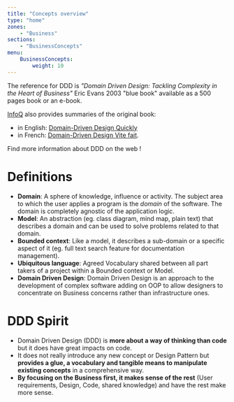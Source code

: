 ```yaml
---
title: "Concepts overview"
type: "home"
zones:
    - "Business"
sections:
    - "BusinessConcepts"
menu:
    BusinessConcepts:
        weight: 10
---
```


The reference for DDD is *"Domain Driven Design: Tackling Complexity in the Heart of Business"* Eric Evans 2003 
"blue book" available as a 500 pages book or an e-book. 

<div class="callout callout-info">
<a href="http://www.infoq.com">InfoQ</a> also provides summaries of the original book:

<ul>
  <li>in English: <a href="http://www.infoq.com/minibooks/domain-driven-design-quickly">Domain-Driven Design Quickly</a></li>
  <li>in French: <a href="http://blog.infosaurus.fr/public/docs/DDDViteFait.pdf">Domain-Driven Design Vite fait</a>.</li>
</ul>
</div>

Find more information about DDD on the web ! 

# Definitions

- **Domain**: A sphere of knowledge, influence or activity. The subject area to which the user applies a program is the 
*domain* of the software. The domain is completely agnostic of the application logic.
- **Model**: An abstraction (eg. class diagram, mind map, plain text) that describes a domain and can be used to solve 
problems related to that domain.
- **Bounded context**: Like a model, it describes a sub-domain or a specific aspect of it (eg. full text search feature 
for documentation management).
- **Ubiquitous language**:  Agreed Vocabulary shared between all part takers of a project within a Bounded context or Model.
- **Domain Driven Design**: Domain Driven Design is an approach to the development of complex software adding on OOP to 
allow designers to concentrate on Business concerns rather than infrastructure ones.

# DDD Spirit

- Domain Driven Design (DDD) is **more about a way of thinking than code** but it does have great impacts on code.
- It does not really introduce any new concept or Design Pattern but **provides a glue, a vocabulary and tangible means 
to manipulate existing concepts** in a comprehensive way.
- **By focusing on the Business first, it makes sense of the rest** (User requirements, Design, Code, shared knowledge) 
and have the rest make more sense.



